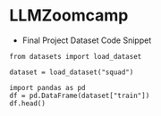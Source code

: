 # LLMZoomcamp

* Final Project Dataset Code Snippet
```
from datasets import load_dataset

dataset = load_dataset("squad")

import pandas as pd
df = pd.DataFrame(dataset["train"])
df.head()

```



